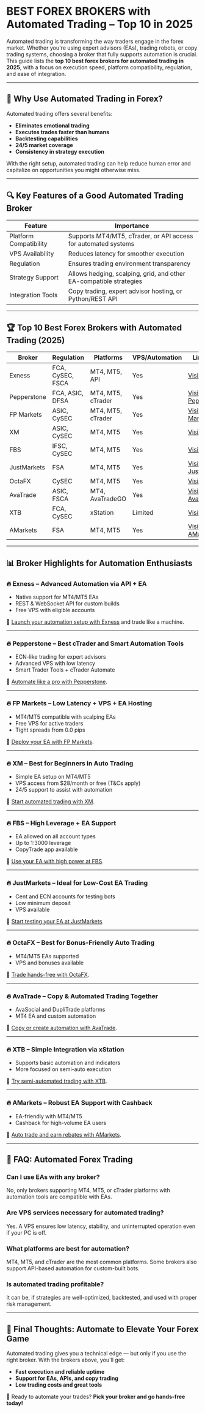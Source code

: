 # BEST FOREX BROKERS with Automated Trading – Top 10 in 2025

Automated trading is transforming the way traders engage in the forex market. Whether you're using expert advisors (EAs), trading robots, or copy trading systems, choosing a broker that fully supports automation is crucial. This guide lists the **top 10 best forex brokers for automated trading in 2025**, with a focus on execution speed, platform compatibility, regulation, and ease of integration.

---

## 🚀 Why Use Automated Trading in Forex?

Automated trading offers several benefits:

* **Eliminates emotional trading**
* **Executes trades faster than humans**
* **Backtesting capabilities**
* **24/5 market coverage**
* **Consistency in strategy execution**

With the right setup, automated trading can help reduce human error and capitalize on opportunities you might otherwise miss.

---

## 🔍 Key Features of a Good Automated Trading Broker

| Feature                | Importance                                                         |
| ---------------------- | ------------------------------------------------------------------ |
| Platform Compatibility | Supports MT4/MT5, cTrader, or API access for automated systems     |
| VPS Availability       | Reduces latency for smoother execution                             |
| Regulation             | Ensures trading environment transparency                           |
| Strategy Support       | Allows hedging, scalping, grid, and other EA-compatible strategies |
| Integration Tools      | Copy trading, expert advisor hosting, or Python/REST API           |

---

## 🏆 Top 10 Best Forex Brokers with Automated Trading (2025)

| Broker      | Regulation       | Platforms         | VPS/Automation | Link Web                                                                                                     |
| ----------- | ---------------- | ----------------- | -------------- | ------------------------------------------------------------------------------------------------------------ |
| Exness      | FCA, CySEC, FSCA | MT4, MT5, API     | Yes            | [Visit Exness](https://one.exnesstrack.org/a/english23)                                                      |
| Pepperstone | FCA, ASIC, DFSA  | MT4, MT5, cTrader | Yes            | [Visit Pepperstone](https://trk.pepperstonepartners.com/aff_c?offer_id=367&aff_id=33954)                     |
| FP Markets  | ASIC, CySEC      | MT4, MT5, cTrader | Yes            | [Visit FP Markets](https://www.fpmarkets.com/?redir=stv&fpm-affiliate-utm-source=IB&fpm-affiliate-agt=56244) |
| XM          | ASIC, CySEC      | MT4, MT5          | Yes            | [Visit XM](https://clicks.pipaffiliates.com/c?c=589901&l=en&p=0)                                             |
| FBS         | IFSC, CySEC      | MT4, MT5          | Yes            | [Visit FBS](https://fbs.partners?ibl=587836&ibp=21398815)                                                    |
| JustMarkets | FSA              | MT4, MT5          | Yes            | [Visit JustMarkets](https://one.justmarkets.link/a/79iqw0j6nj)                                               |
| OctaFX      | CySEC            | MT4, MT5          | Yes            | [Visit OctaFX](https://my.octafx.com/open-account/?refid=ib35647800)                                         |
| AvaTrade    | ASIC, FSCA       | MT4, AvaTradeGO   | Yes            | [Visit AvaTrade](https://www.avatrade.com?versionId=10301&tag=194438)                                        |
| XTB         | FCA, CySEC       | xStation          | Limited        | [Visit XTB](https://link-pso.xtb.com/pso/zrUCY)                                                              |
| AMarkets    | FSA              | MT4, MT5          | Yes            | [Visit AMarkets](https://amarketstrading.co/?g=WNRAN9)                                                       |

---

## 📊 Broker Highlights for Automation Enthusiasts

### 🔥 Exness – Advanced Automation via API + EA

* Native support for MT4/MT5 EAs
* REST & WebSocket API for custom builds
* Free VPS with eligible accounts

📅 [Launch your automation setup with Exness](https://one.exnesstrack.org/a/english23) and trade like a machine.

---

### 🔥 Pepperstone – Best cTrader and Smart Automation Tools

* ECN-like trading for expert advisors
* Advanced VPS with low latency
* Smart Trader Tools + cTrader Automate

📅 [Automate like a pro with Pepperstone](https://trk.pepperstonepartners.com/aff_c?offer_id=367&aff_id=33954).

---

### 🔥 FP Markets – Low Latency + VPS + EA Hosting

* MT4/MT5 compatible with scalping EAs
* Free VPS for active traders
* Tight spreads from 0.0 pips

📅 [Deploy your EA with FP Markets](https://www.fpmarkets.com/?redir=stv&fpm-affiliate-utm-source=IB&fpm-affiliate-agt=56244).

---

### 🔥 XM – Best for Beginners in Auto Trading

* Simple EA setup on MT4/MT5
* VPS access from \$28/month or free (T\&Cs apply)
* 24/5 support to assist with automation

📅 [Start automated trading with XM](https://clicks.pipaffiliates.com/c?c=589901&l=en&p=0).

---

### 🔥 FBS – High Leverage + EA Support

* EA allowed on all account types
* Up to 1:3000 leverage
* CopyTrade app available

📅 [Use your EA with high power at FBS](https://fbs.partners?ibl=587836&ibp=21398815).

---

### 🔥 JustMarkets – Ideal for Low-Cost EA Trading

* Cent and ECN accounts for testing bots
* Low minimum deposit
* VPS available

📅 [Start testing your EA at JustMarkets](https://one.justmarkets.link/a/79iqw0j6nj).

---

### 🔥 OctaFX – Best for Bonus-Friendly Auto Trading

* MT4/MT5 EAs supported
* VPS and bonuses available

📅 [Trade hands-free with OctaFX](https://my.octafx.com/open-account/?refid=ib35647800).

---

### 🔥 AvaTrade – Copy & Automated Trading Together

* AvaSocial and DupliTrade platforms
* MT4 EA and custom automation

📅 [Copy or create automation with AvaTrade](https://www.avatrade.com?versionId=10301&tag=194438).

---

### 🔥 XTB – Simple Integration via xStation

* Supports basic automation and indicators
* More focused on semi-auto execution

📅 [Try semi-automated trading with XTB](https://link-pso.xtb.com/pso/zrUCY).

---

### 🔥 AMarkets – Robust EA Support with Cashback

* EA-friendly with MT4/MT5
* Cashback for high-volume EA users

📅 [Auto trade and earn rebates with AMarkets](https://amarketstrading.co/?g=WNRAN9).

---

## 📆 FAQ: Automated Forex Trading

### Can I use EAs with any broker?

No, only brokers supporting MT4, MT5, or cTrader platforms with automation tools are compatible with EAs.

### Are VPS services necessary for automated trading?

Yes. A VPS ensures low latency, stability, and uninterrupted operation even if your PC is off.

### What platforms are best for automation?

MT4, MT5, and cTrader are the most common platforms. Some brokers also support API-based automation for custom-built bots.

### Is automated trading profitable?

It can be, if strategies are well-optimized, backtested, and used with proper risk management.

---

## 💊 Final Thoughts: Automate to Elevate Your Forex Game

Automated trading gives you a technical edge — but only if you use the right broker. With the brokers above, you'll get:

* **Fast execution and reliable uptime**
* **Support for EAs, APIs, and copy trading**
* **Low trading costs and great tools**

🔁 Ready to automate your trades? **Pick your broker and go hands-free today!**
